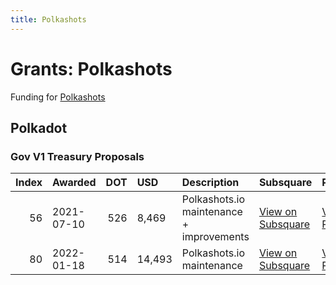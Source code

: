```yaml
---
title: Polkashots
---
```

# Grants: Polkashots

Funding for [Polkashots](/data/snapshots/polkashots)

## Polkadot
### Gov V1 Treasury Proposals
|   Index | Awarded    |   DOT | USD    | Description                              | Subsquare                                                               | Polkassembly                                                         |
|--------:|:-----------|------:|:-------|:-----------------------------------------|:------------------------------------------------------------------------|:---------------------------------------------------------------------|
|      56 | 2021-07-10 |   526 | 8,469  | Polkashots.io maintenance + improvements | [View on Subsquare](https://polkadot.subsquare.io/treasury/proposal/56) | [View on Polkassembly](https://polkadot.polkassembly.io/treasury/56) |
|      80 | 2022-01-18 |   514 | 14,493 | Polkashots.io maintenance                | [View on Subsquare](https://polkadot.subsquare.io/treasury/proposal/80) | [View on Polkassembly](https://polkadot.polkassembly.io/treasury/80) |
